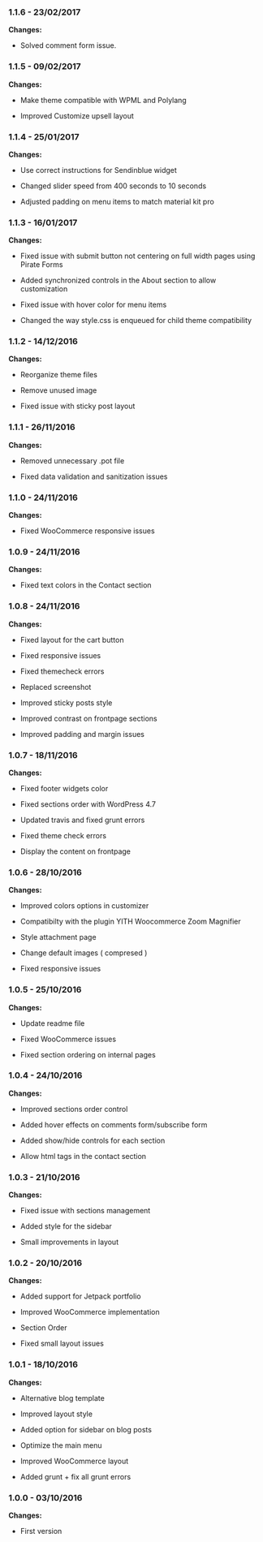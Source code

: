 
### 1.1.6 - 23/02/2017
**Changes:** 
- Solved comment form issue.

### 1.1.5 - 09/02/2017
**Changes:** 
- Make theme compatible with WPML and Polylang
- Improved Customize upsell layout

### 1.1.4 - 25/01/2017
**Changes:** 
- Use correct instructions for Sendinblue widget
- Changed slider speed from 400 seconds to 10 seconds
- Adjusted padding on menu items to match material kit pro

### 1.1.3 - 16/01/2017
**Changes:** 
- Fixed issue with submit button not centering on full width pages using Pirate Forms
- Added synchronized controls in the About section to allow customization
- Fixed issue with hover color for menu items
- Changed the way style.css is enqueued for child theme compatibility

### 1.1.2 - 14/12/2016
**Changes:** 
- Reorganize theme files
- Remove unused image
- Fixed issue with sticky post layout

### 1.1.1 - 26/11/2016
**Changes:** 
- Removed unnecessary .pot file
- Fixed data validation and sanitization issues

### 1.1.0 - 24/11/2016
**Changes:** 
- Fixed WooCommerce responsive issues

### 1.0.9 - 24/11/2016
**Changes:** 
- Fixed text colors in the Contact section

### 1.0.8 - 24/11/2016
**Changes:** 
- Fixed layout for the cart button
- Fixed responsive issues
- Fixed themecheck errors
- Replaced screenshot
- Improved sticky posts style
- Improved contrast on frontpage sections
- Improved padding and margin issues

### 1.0.7 - 18/11/2016
**Changes:** 
- Fixed footer widgets color
- Fixed sections order with WordPress 4.7
- Updated travis and fixed grunt errors
- Fixed theme check errors
- Display the content on frontpage

### 1.0.6 - 28/10/2016
**Changes:** 
- Improved colors options in customizer
- Compatibilty with the plugin YITH Woocommerce Zoom Magnifier
- Style attachment page
- Change default images ( compresed )
- Fixed responsive issues

### 1.0.5 - 25/10/2016
**Changes:** 
- Update readme file
- Fixed WooCommerce issues
- Fixed section ordering on internal pages

### 1.0.4 - 24/10/2016
**Changes:** 
- Improved sections order control
- Added hover effects on comments form/subscribe form
- Added show/hide controls for each section
- Allow html tags in the contact section

### 1.0.3 - 21/10/2016
**Changes:** 
- Fixed issue with sections management
- Added style for the sidebar
- Small improvements in layout

### 1.0.2 - 20/10/2016
**Changes:** 
- Added support for Jetpack portfolio
- Improved WooCommerce implementation
- Section Order
- Fixed small layout issues

### 1.0.1 - 18/10/2016
**Changes:** 
- Alternative blog template
- Improved layout style
- Added option for sidebar on blog posts
- Optimize the main menu
- Improved WooCommerce layout
- Added grunt + fix all grunt errors

### 1.0.0 - 03/10/2016
**Changes:** 
- First version


